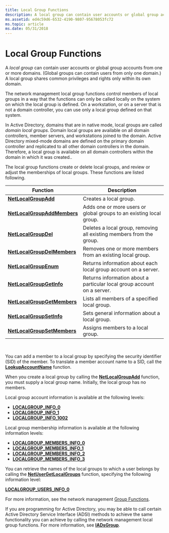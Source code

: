 ```yaml
---
title: Local Group Functions
description: A local group can contain user accounts or global group accounts from one or more domains. (Global groups can contain users from only one domain.) A local group shares common privileges and rights only within its own domain.
ms.assetid: ed4c59d6-6532-4190-9807-95678053fc72
ms.topic: article
ms.date: 05/31/2018
---
```


# Local Group Functions

A *local group* can contain user accounts or global group accounts from one or more domains. (Global groups can contain users from only one domain.) A local group shares common privileges and rights only within its own domain.

The network management local group functions control members of local groups in a way that the functions can only be called locally on the system on which the local group is defined. On a workstation, or on a server that is not a domain controller, you can use only a local group defined on that system.

In Active Directory, domains that are in native mode, local groups are called *domain local groups*. Domain local groups are available on all domain controllers, member servers, and workstations joined to the domain. Active Directory mixed-mode domains are defined on the primary domain controller and replicated to all other domain controllers in the domain. Therefore, a local group is available on all domain controllers within the domain in which it was created..

The local group functions create or delete local groups, and review or adjust the memberships of local groups. These functions are listed following.



| Function                                                   | Description                                                             |
|------------------------------------------------------------|-------------------------------------------------------------------------|
| [**NetLocalGroupAdd**](/windows/desktop/api/Lmaccess/nf-lmaccess-netlocalgroupadd)               | Creates a local group.                                                  |
| [**NetLocalGroupAddMembers**](/windows/desktop/api/Lmaccess/nf-lmaccess-netlocalgroupaddmembers) | Adds one or more users or global groups to an existing local group.     |
| [**NetLocalGroupDel**](/windows/desktop/api/Lmaccess/nf-lmaccess-netlocalgroupdel)               | Deletes a local group, removing all existing members from the group.    |
| [**NetLocalGroupDelMembers**](/windows/desktop/api/Lmaccess/nf-lmaccess-netlocalgroupdelmembers) | Removes one or more members from an existing local group.               |
| [**NetLocalGroupEnum**](/windows/desktop/api/Lmaccess/nf-lmaccess-netlocalgroupenum)             | Returns information about each local group account on a server.         |
| [**NetLocalGroupGetInfo**](/windows/desktop/api/Lmaccess/nf-lmaccess-netlocalgroupgetinfo)       | Returns information about a particular local group account on a server. |
| [**NetLocalGroupGetMembers**](/windows/desktop/api/Lmaccess/nf-lmaccess-netlocalgroupgetmembers) | Lists all members of a specified local group.                           |
| [**NetLocalGroupSetInfo**](/windows/desktop/api/Lmaccess/nf-lmaccess-netlocalgroupsetinfo)       | Sets general information about a local group.                           |
| [**NetLocalGroupSetMembers**](/windows/desktop/api/Lmaccess/nf-lmaccess-netlocalgroupsetmembers) | Assigns members to a local group.                                       |



 

You can add a member to a local group by specifying the security identifier (SID) of the member. To translate a member account name to a SID, call the [**LookupAccountName**](https://docs.microsoft.com/windows/desktop/api/winbase/nf-winbase-lookupaccountnamea) function.

When you create a local group by calling the [**NetLocalGroupAdd**](/windows/desktop/api/Lmaccess/nf-lmaccess-netlocalgroupadd) function, you must supply a local group name. Initially, the local group has no members.

Local group account information is available at the following levels:

-   [**LOCALGROUP\_INFO\_0**](/windows/desktop/api/Lmaccess/ns-lmaccess-localgroup_info_0)
-   [**LOCALGROUP\_INFO\_1**](/windows/desktop/api/Lmaccess/ns-lmaccess-localgroup_info_1)
-   [**LOCALGROUP\_INFO\_1002**](/windows/desktop/api/Lmaccess/ns-lmaccess-localgroup_info_1002)

Local group membership information is available at the following information levels:

-   [**LOCALGROUP\_MEMBERS\_INFO\_0**](/windows/desktop/api/Lmaccess/ns-lmaccess-localgroup_members_info_0)
-   [**LOCALGROUP\_MEMBERS\_INFO\_1**](/windows/desktop/api/Lmaccess/ns-lmaccess-localgroup_members_info_1)
-   [**LOCALGROUP\_MEMBERS\_INFO\_2**](/windows/desktop/api/Lmaccess/ns-lmaccess-localgroup_members_info_2)
-   [**LOCALGROUP\_MEMBERS\_INFO\_3**](/windows/desktop/api/Lmaccess/ns-lmaccess-localgroup_members_info_3)

You can retrieve the names of the local groups to which a user belongs by calling the [**NetUserGetLocalGroups**](/windows/desktop/api/Lmaccess/nf-lmaccess-netusergetlocalgroups) function, specifying the following information level:

[**LOCALGROUP\_USERS\_INFO\_0**](/windows/desktop/api/Lmaccess/ns-lmaccess-localgroup_users_info_0)

For more information, see the network management [Group Functions](group-functions.md).

If you are programming for Active Directory, you may be able to call certain Active Directory Service Interface (ADSI) methods to achieve the same functionality you can achieve by calling the network management local group functions. For more information, see [**IADsGroup**](https://docs.microsoft.com/windows/desktop/api/iads/nn-iads-iadsgroup).

 

 




